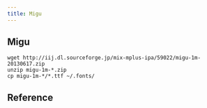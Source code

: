 ```yaml
---
title: Migu
---
```


## Migu

```
wget http://iij.dl.sourceforge.jp/mix-mplus-ipa/59022/migu-1m-20130617.zip
unzip migu-1m-*.zip
cp migu-1m-*/*.ttf ~/.fonts/
```

## Reference
